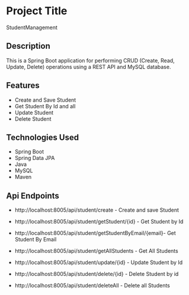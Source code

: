 # Project Title

StudentManagement

## Description

This is a Spring Boot application for performing CRUD (Create, Read, Update, Delete) operations using a REST API and MySQL database.

## Features

- Create and Save Student
- Get Student By Id and all
- Update Student
- Delete Student

## Technologies Used

- Spring Boot
- Spring Data JPA
- Java
- MySQL
- Maven

## Api Endpoints

- http://localhost:8005/api/student/create - Create and save Student

- http://localhost:8005/api/student/getStudent/{id} - Get Student by Id

- http://localhost:8005/api/student/getStudentByEmail/{email}- Get Student By Email

- http://localhost:8005/api/student/getAllStudents - Get All Students

- http://localhost:8005/api/student/update/{id} - Update Student by Id

- http://localhost:8005/api/student/delete/{id} - Delete Student by id

- http://localhost:8005/api/student/deleteAll - Delete all Students

